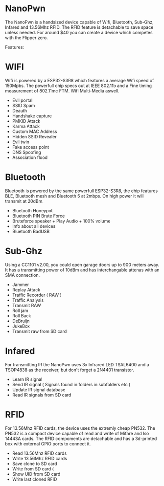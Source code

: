 # NanoPwn #
 The NanoPwn is a handsized device capable of Wifi, Bluetooth, Sub-Ghz, Infared and 13.56Mhz RFID. The RFID feature is detachable to save space unless needed. For around $40 you can create a device which competes with the Flipper zero.

 Features: 

 # WIFI #
Wifi is powered by a ESP32-S3R8 which features a average Wifi speed of 150Mpbs. The powerfull chip specs out at IEEE 802.11b and a Fine timing measurement of 802.11mc FTM. Wifi Multi-Media aswell.

- Evil portal 
- SSID Spam
- Deauth
- Handshake capture
- PMKID Attack
- Karma Attack
- Custom MAC Address
- Hidden SSID Revealer
- Evil twin 
- Fake access point 
- DNS Spoofing
- Association flood


# Bluetooth # 
Bluetooth is powered by the same powerfull ESP32-S3R8, the chip features BLE, Bluetooth mesh and  Bluetooth 5 at 2mbps. On high power it will transmit at 20dBm.

- Bluetooth Honeypot
- Bluetooth PIN Brute Force
- Bruteforce speaker + Play Audio + 100% volume
- Info about all devices 
- Bluetooth BadUSB


# Sub-Ghz #
 Using a CC1101 v2.00, you could open garage doors up to 900 meters away. It has a transmitting power of 10dBm and has interchangable attenas with an SMA connection.
 
 - Jammer
 - Replay Attack
 - Traffic Recorder ( RAW )
 - Traffic Analysis
 - Transmit RAW
 - Roll jam
 - Roll Back
 - DeBruijn
 - JukeBox
 - Transmit raw from SD card


# Infared #
For transmitting IR the NanoPwn uses 3x Infrared LED TSAL6400 and a TSOP4838 as the receiver, but don't forget a 2N4401 transistor.

 - Learn IR signal 
 - Send IR signal ( Signals found in folders in subfolders etc ) 
 - Update IR signal database
 - Read IR signals from SD card


# RFID #
For 13.56Mhz RFID cards, the device uses the extremly cheap PN532. The PN532 is a compact device capable of read and write of Mifare and Iso 14443A cards. The RFID compoments are detachable and has a 3d-printed box with external GPIO ports to connect it.

 - Read 13.56Mhz RFID cards 
 - Write 13.56Mhz RFID cards
 - Save clone to SD card 
 - Write from SD card (
 - Show UID from SD card
 - Write last cloned RFID
